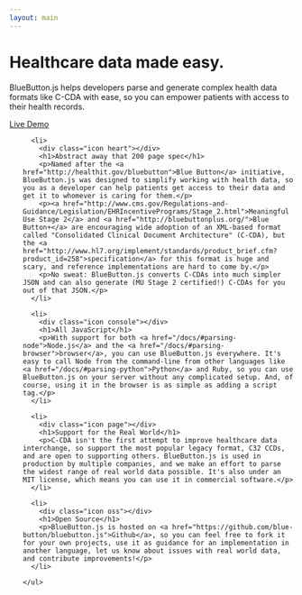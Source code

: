 ```yaml
---
layout: main
---
```


<div class="section home first">
  <div class="content">
    <div class="box">
      <h1>Healthcare data made easy.</h1>
      <p>BlueButton.js helps developers parse and generate complex health data formats like C-CDA with ease, so you can empower patients with access to their health records.</p>
      <div class="center">
        <a class="button" href="/sandbox.html"><span>Live Demo</span></a>
      </div>
    </div>
  </div>
</div>

<div class="section home second">
  <div class="content">
    <ul>
      
      <li>
        <div class="icon heart"></div>
        <h1>Abstract away that 200 page spec</h1>
        <p>Named after the <a href="http://healthit.gov/bluebutton">Blue Button</a> initiative, BlueButton.js was designed to simplify working with health data, so you as a developer can help patients get access to their data and get it to whomever is caring for them.</p>
        <p><a href="http://www.cms.gov/Regulations-and-Guidance/Legislation/EHRIncentivePrograms/Stage_2.html">Meaningful Use Stage 2</a> and <a href="http://bluebuttonplus.org/">Blue Button+</a> are encouraging wide adoption of an XML-based format called "Consolidated Clinical Document Architecture" (C-CDA), but the <a href="http://www.hl7.org/implement/standards/product_brief.cfm?product_id=258">specification</a> for this format is huge and scary, and reference implementations are hard to come by.</p>
        <p>No sweat: BlueButton.js converts C-CDAs into much simpler JSON and can also generate (MU Stage 2 certified!) C-CDAs for you out of that JSON.</p>
      </li>

      <li>
        <div class="icon console"></div>
        <h1>All JavaScript</h1>
        <p>With support for both <a href="/docs/#parsing-node">Node.js</a> and the <a href="/docs/#parsing-browser">browser</a>, you can use BlueButton.js everywhere. It's easy to call Node from the command-line from other languages like <a href="/docs/#parsing-python">Python</a> and Ruby, so you can use BlueButton.js on your server without any complicated setup. And, of course, using it in the browser is as simple as adding a script tag.</p>
      </li>

      <li>
        <div class="icon page"></div>
        <h1>Support for the Real World</h1>
        <p>C-CDA isn't the first attempt to improve healthcare data interchange, so support the most popular legacy format, C32 CCDs, and are open to supporting others. BlueButton.js is used in production by multiple companies, and we make an effort to parse the widest range of real world data possible. It's also under an MIT license, which means you can use it in commercial software.</p>
      </li>

      <li>
        <div class="icon oss"></div>
        <h1>Open Source</h1>
        <p>BlueButton.js is hosted on <a href="https://github.com/blue-button/bluebutton.js">Github</a>, so you can feel free to fork it for your own projects, use it as guidance for an implementation in another language, let us know about issues with real world data, and contribute improvements!</p>
      </li>
      
    </ul>
  </div>
</div>
